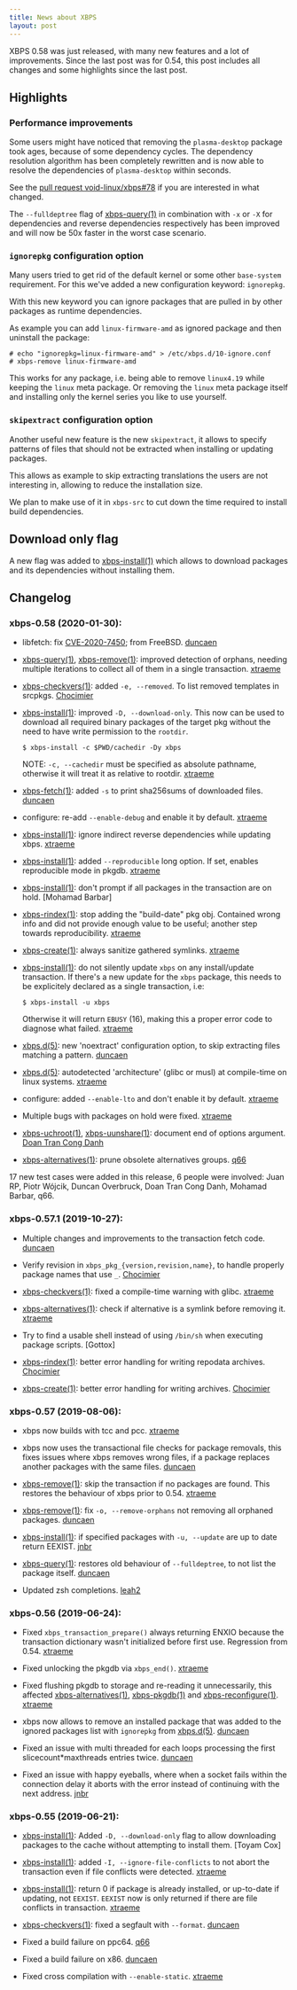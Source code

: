 ```yaml
---
title: News about XBPS
layout: post
---
```


XBPS 0.58 was just released, with many new features and a lot of improvements.
Since the last post was for 0.54, this post includes all changes and some highlights since the last post.

## Highlights

### Performance improvements

Some users might have noticed that removing the `plasma-desktop` package took ages, because of some dependency cycles.
The dependency resolution algorithm has been completely rewritten and is now able to resolve the dependencies of `plasma-desktop` within seconds.

See the [pull request void-linux/xbps#78](https://github.com/void-linux/xbps/pull/78) if you are interested in what changed.

The `--fulldeptree` flag of [xbps-query(1)](https://man.voidlinux.org/xbps-query.1) in combination with `-x` or `-X` for dependencies and reverse dependencies respectively has been improved and will now be 50x faster in the worst case scenario.

### `ignorepkg` configuration option

Many users tried to get rid of the default kernel or some other `base-system` requirement.
For this we've added a new configuration keyword: `ignorepkg`.

With this new keyword you can ignore packages that are pulled in by other packages as runtime dependencies.

As example you can add `linux-firmware-amd` as ignored package and then uninstall the package:

```
# echo "ignorepkg=linux-firmware-amd" > /etc/xbps.d/10-ignore.conf
# xbps-remove linux-firmware-amd
```

This works for any package, i.e. being able to remove `linux4.19` while keeping the `linux` meta package.
Or removing the `linux` meta package itself and installing only the kernel series you like to use yourself.

### `skipextract` configuration option

Another useful new feature is the new `skipextract`, it allows to specify patterns of
files that should not be extracted when installing or updating packages.

This allows as example to skip extracting translations the users are not interesting in,
allowing to reduce the installation size.

We plan to make use of it in `xbps-src` to cut down the time required to install build dependencies.

## Download only flag

A new flag was added to [xbps-install(1)](https://man.voidlinux.org/xbps-install.1) which allows to
download packages and its dependencies without installing them.

## Changelog

### xbps-0.58 (2020-01-30):

 * libfetch: fix [CVE-2020-7450](https://www.freebsd.org/security/advisories/FreeBSD-SA-20:01.libfetch.asc); from FreeBSD. [duncaen](https://github.com/Duncaen)

 * [xbps-query(1)](https://man.voidlinux.org/xbps-query.1), [xbps-remove(1)](https://man.voidlinux.org/xbps-remove.1): improved detection
   of orphans, needing multiple iterations to collect
   all of them in a single transaction. [xtraeme](https://github.com/xtraeme)

 * [xbps-checkvers(1)](https://man.voidlinux.org/xbps-checkvers.1): added `-e, --removed`.
   To list removed templates in srcpkgs. [Chocimier](https://github.com/Chocimier)

 * [xbps-install(1)](https://man.voidlinux.org/xbps-install.1): improved `-D, --download-only`.
   This now can be used to download all required
   binary packages of the target pkg without the need
   to have write permission to the `rootdir`.

   ```
   $ xbps-install -c $PWD/cachedir -Dy xbps
   ```

   NOTE: `-c, --cachedir` must be specified as absolute
   pathname, otherwise it will treat it as relative to
   rootdir. [xtraeme](https://github.com/xtraeme)

 * [xbps-fetch(1)](https://man.voidlinux.org/xbps-fetch.1): added `-s` to print sha256sums of
   downloaded files. [duncaen](https://github.com/Duncaen)

 * configure: re-add `--enable-debug` and enable it
   by default. [xtraeme](https://github.com/xtraeme)

 * [xbps-install(1)](https://man.voidlinux.org/xbps-install.1): ignore indirect reverse dependencies
   while updating xbps. [xtraeme](https://github.com/xtraeme)

 * [xbps-install(1)](https://man.voidlinux.org/xbps-install.1): added `--reproducible` long option.
   If set, enables reproducible mode in pkgdb. [xtraeme](https://github.com/xtraeme)

 * [xbps-install(1)](https://man.voidlinux.org/xbps-install.1): don't prompt if all packages in
   the transaction are on hold. [Mohamad Barbar]

 * [xbps-rindex(1)](https://man.voidlinux.org/xbps-rindex.1): stop adding the "build-date" pkg obj.
   Contained wrong info and did not provide enough value
   to be useful; another step towards reproducibility.
   [xtraeme](https://github.com/xtraeme)

 * [xbps-create(1)](https://man.voidlinux.org/xbps-create.1): always sanitize gathered symlinks. [xtraeme](https://github.com/xtraeme)

 * [xbps-install(1)](https://man.voidlinux.org/xbps-install.1): do not silently update `xbps` on
   any install/update transaction. If there's a new update
   for the `xbps` package, this needs to be explicitely
   declared as a single transaction, i.e:

	```
	$ xbps-install -u xbps
	```

   Otherwise it will return `EBUSY` (16), making this a proper
   error code to diagnose what failed. [xtraeme](https://github.com/xtraeme)

 * [xbps.d(5)](https://man.voidlinux.org/xbps.d.5): new 'noextract' configuration option,
   to skip extracting files matching a pattern. [duncaen](https://github.com/Duncaen)

 * [xbps.d(5)](https://man.voidlinux.org/xbps.d.5): autodetected 'architecture' (glibc or musl)
   at compile-time on linux systems. [xtraeme](https://github.com/xtraeme)

 * configure: added `--enable-lto` and don't enable it
   by default. [xtraeme](https://github.com/xtraeme)

 * Multiple bugs with packages on hold were fixed. [xtraeme](https://github.com/xtraeme)

 * [xbps-uchroot(1)](https://man.voidlinux.org/xbps-uchroot.1), [xbps-uunshare(1)](https://man.voidlinux.org/xbps-uunshare.1): document end of
   options argument. [Doan Tran Cong Danh](https://github.com/sgn)

 * [xbps-alternatives(1)](https://man.voidlinux.org/xbps-alternatives.1): prune obsolete alternatives groups. [q66](https://github.com/q66)

17 new test cases were added in this release, 6 people
were involved: Juan RP, Piotr Wójcik, Duncan Overbruck,
Doan Tran Cong Danh, Mohamad Barbar, q66.

### xbps-0.57.1 (2019-10-27):

 * Multiple changes and improvements to the transaction
   fetch code. [duncaen](https://github.com/Duncaen)

 * Verify revision in `xbps_pkg_{version,revision,name}`,
   to handle properly package names that use `_`.
   [Chocimier](https://github.com/Chocimier)

 * [xbps-checkvers(1)](https://man.voidlinux.org/xbps-checkvers.1): fixed a compile-time warning with glibc.
   [xtraeme](https://github.com/xtraeme)

 * [xbps-alternatives(1)](https://man.voidlinux.org/xbps-alternatives.1): check if alternative is a
   symlink before removing it. [xtraeme](https://github.com/xtraeme)

 * Try to find a usable shell instead of using `/bin/sh`
   when executing package scripts. [Gottox]

 * [xbps-rindex(1)](https://man.voidlinux.org/xbps-rindex.1): better error handling for writing repodata
   archives. [Chocimier](https://github.com/Chocimier)

 * [xbps-create(1)](https://man.voidlinux.org/xbps-create.1): better error handling for writing archives.
   [Chocimier](https://github.com/Chocimier)

### xbps-0.57 (2019-08-06):

 * xbps now builds with tcc and pcc. [xtraeme](https://github.com/xtraeme)

 * xbps now uses the transactional file checks for package removals,
   this fixes issues where xbps removes wrong files, if a package
   replaces another packages with the same files. [duncaen](https://github.com/Duncaen)

 * [xbps-remove(1)](https://man.voidlinux.org/xbps-remove.1): skip the transaction if no packages are found.
   This restores the behaviour of xbps prior to 0.54. [xtraeme](https://github.com/xtraeme)

 * [xbps-remove(1)](https://man.voidlinux.org/xbps-remove.1): fix `-o, --remove-orphans` not removing
   all orphaned packages. [duncaen](https://github.com/Duncaen)

 * [xbps-install(1)](https://man.voidlinux.org/xbps-install.1): if specified packages with `-u, --update` are
   up to date return EEXIST. [jnbr](https://github.com/jnbr)

 * [xbps-query(1)](https://man.voidlinux.org/xbps-query.1): restores old behaviour of `--fulldeptree`,
   to not list the package itself. [duncaen](https://github.com/Duncaen)

 * Updated zsh completions. [leah2](https://github.com/leah2)

### xbps-0.56 (2019-06-24):

 * Fixed `xbps_transaction_prepare()` always returning
   ENXIO because the transaction dictionary wasn't
   initialized before first use. Regression from 0.54. [xtraeme](https://github.com/xtraeme)

 * Fixed unlocking the pkgdb via `xbps_end()`. [xtraeme](https://github.com/xtraeme)

 * Fixed flushing pkgdb to storage and re-reading it unnecessarily,
   this affected [xbps-alternatives(1)](https://man.voidlinux.org/xbps-alternatives.1),
   [xbps-pkgdb(1)](https://man.voidlinux.org/xbps-pkgdb.1) and
   [xbps-reconfigure(1)](https://man.voidlinux.org/xbps-reconfigure.1).
   [xtraeme](https://github.com/xtraeme)

 * xbps now allows to remove an installed package that was
   added to the ignored packages list with `ignorepkg` from
   [xbps.d(5)](https://man.voidlinux.org/xbps.d.5). [duncaen](https://github.com/Duncaen)

 * Fixed an issue with multi threaded for each loops
   processing the first slicecount*maxthreads entries twice. [duncaen](https://github.com/Duncaen)

 * Fixed an issue with happy eyeballs, where when a socket
   fails within the connection delay it aborts with the error
   instead of continuing with the next address. [jnbr](https://github.com/jnbr)

### xbps-0.55 (2019-06-21):

 * [xbps-install(1)](https://man.voidlinux.org/xbps-install.1): Added `-D, --download-only` flag to allow
   downloading packages to the cache without attempting to
   install them. [Toyam Cox]

 * [xbps-install(1)](https://man.voidlinux.org/xbps-install.1): added `-I, --ignore-file-conflicts` to not abort
   the transaction even if file conflicts were detected. [xtraeme](https://github.com/xtraeme)

 * [xbps-install(1)](https://man.voidlinux.org/xbps-install.1): return 0 if package is already installed,
   or up-to-date if updating, not `EEXIST`. `EEXIST` now is only
   returned if there are file conflicts in transaction. [xtraeme](https://github.com/xtraeme)

 * [xbps-checkvers(1)](https://man.voidlinux.org/xbps-checkvers.1): fixed a segfault with `--format`. [duncaen](https://github.com/Duncaen)

 * Fixed a build failure on ppc64. [q66](https://github.com/q66)

 * Fixed a build failure on x86. [duncaen](https://github.com/Duncaen)

 * Fixed cross compilation with `--enable-static`. [xtraeme](https://github.com/xtraeme)
